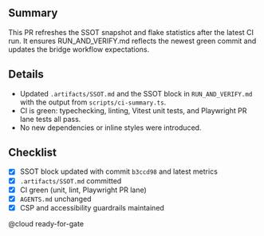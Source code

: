## Summary

This PR refreshes the SSOT snapshot and flake statistics after the latest CI run.
It ensures RUN_AND_VERIFY.md reflects the newest green commit and updates the bridge workflow expectations.

## Details

- Updated `.artifacts/SSOT.md` and the SSOT block in `RUN_AND_VERIFY.md` with the output from `scripts/ci-summary.ts`.
- CI is green: typechecking, linting, Vitest unit tests, and Playwright PR lane tests all pass.
- No new dependencies or inline styles were introduced.

## Checklist

- [x] SSOT block updated with commit `b3ccd98` and latest metrics
- [x] `.artifacts/SSOT.md` committed
- [x] CI green (unit, lint, Playwright PR lane)
- [x] `AGENTS.md` unchanged
- [x] CSP and accessibility guardrails maintained

@cloud ready-for-gate
